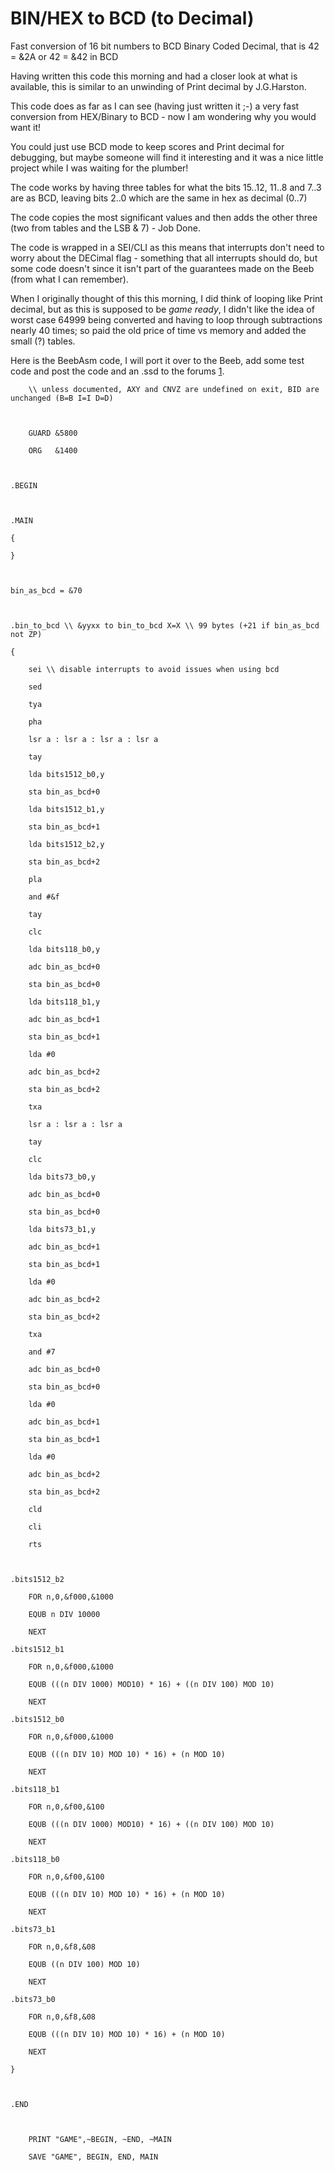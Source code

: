 # BIN/HEX to BCD (to Decimal)

Fast conversion of 16 bit numbers to BCD Binary Coded Decimal, that is 42 = &2A or 42 = &42 in BCD

Having written this code this morning and had a closer look at what is available, this is similar to an unwinding of Print decimal by J.G.Harston.

This code does as far as I can see (having just written it ;-) a very fast conversion from HEX/Binary to BCD - now I am wondering why you would want it!

You could just use BCD mode to keep scores and Print decimal for debugging, but maybe someone will find it interesting and it was a nice little project while I was waiting for the plumber!

The code works by having three tables for what the bits 15..12, 11..8 and 7..3 are as BCD, leaving bits 2..0 which are the same in hex as decimal (0..7)

The code copies the most significant values and then adds the other three (two from tables and the LSB & 7) - Job Done.

The code is wrapped in a SEI/CLI as this means that interrupts don't need to worry about the DECimal flag - something that all interrupts should do, but some code doesn't since it isn't part of the guarantees made on the Beeb (from what I can remember).

When I originally thought of this this morning, I did think of looping like Print decimal, but as this is supposed to be <i>game ready</i>, I didn't like the idea of worst case 64999 being converted and having to loop through subtractions nearly 40 times; so paid the old price of time vs memory and added the small (?) tables.

Here is the BeebAsm code, I will port it over to the Beeb, add some test code and post the code and an .ssd to the forums [1](http://www.retrosoftware.co.uk/forum/viewtopic.php?f=73&t=639).

<tt>

        \\ unless documented, AXY and CNVZ are undefined on exit, BID are unchanged (B=B I=I D=D)



        GUARD &5800

        ORG   &1400



    .BEGIN



    .MAIN

    {

    }



    bin_as_bcd = &70



    .bin_to_bcd \\ &yyxx to bin_to_bcd X=X \\ 99 bytes (+21 if bin_as_bcd not ZP)

    {

        sei \\ disable interrupts to avoid issues when using bcd

        sed

        tya

        pha

        lsr a : lsr a : lsr a : lsr a

        tay

        lda bits1512_b0,y

        sta bin_as_bcd+0

        lda bits1512_b1,y

        sta bin_as_bcd+1

        lda bits1512_b2,y

        sta bin_as_bcd+2

        pla

        and #&f

        tay

        clc

        lda bits118_b0,y

        adc bin_as_bcd+0

        sta bin_as_bcd+0

        lda bits118_b1,y

        adc bin_as_bcd+1

        sta bin_as_bcd+1

        lda #0

        adc bin_as_bcd+2

        sta bin_as_bcd+2

        txa

        lsr a : lsr a : lsr a

        tay

        clc

        lda bits73_b0,y

        adc bin_as_bcd+0

        sta bin_as_bcd+0

        lda bits73_b1,y

        adc bin_as_bcd+1

        sta bin_as_bcd+1

        lda #0

        adc bin_as_bcd+2

        sta bin_as_bcd+2

        txa

        and #7

        adc bin_as_bcd+0

        sta bin_as_bcd+0

        lda #0

        adc bin_as_bcd+1

        sta bin_as_bcd+1

        lda #0

        adc bin_as_bcd+2

        sta bin_as_bcd+2

        cld

        cli

        rts



    .bits1512_b2

        FOR n,0,&f000,&1000

        EQUB n DIV 10000

        NEXT

    .bits1512_b1

        FOR n,0,&f000,&1000

        EQUB (((n DIV 1000) MOD10) * 16) + ((n DIV 100) MOD 10)

        NEXT

    .bits1512_b0

        FOR n,0,&f000,&1000

        EQUB (((n DIV 10) MOD 10) * 16) + (n MOD 10)

        NEXT

    .bits118_b1

        FOR n,0,&f00,&100

        EQUB (((n DIV 1000) MOD10) * 16) + ((n DIV 100) MOD 10)

        NEXT

    .bits118_b0

        FOR n,0,&f00,&100

        EQUB (((n DIV 10) MOD 10) * 16) + (n MOD 10)

        NEXT

    .bits73_b1

        FOR n,0,&f8,&08

        EQUB ((n DIV 100) MOD 10)

        NEXT

    .bits73_b0

        FOR n,0,&f8,&08

        EQUB (((n DIV 10) MOD 10) * 16) + (n MOD 10)

        NEXT

    }



    .END



        PRINT "GAME",~BEGIN, ~END, ~MAIN

        SAVE "GAME", BEGIN, END, MAIN

</tt>
